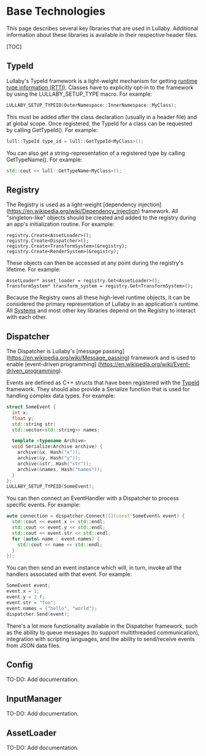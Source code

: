 # Base Technologies

This page describes several key libraries that are used in Lullaby.  Additional
information about these libraries is available in their respective header files.

[TOC]

## TypeId

Lullaby's TypeId framework is a light-weight mechanism for getting [runtime type
information (RTTI)](https://en.wikipedia.org/wiki/Run-time_type_information.md).
Classes have to explicitly opt-in to the framework by using the
LULLABY_SETUP_TYPE macro.  For example:

```c++
LULLABY_SETUP_TYPEID(OuterNamespace::InnerNamespace::MyClass);
```

This must be added after the class declaration (usually in a header file) and
at global scope.  Once registered, the TypeId for a class can be requested by
calling GetTypeId<T>().  For example:

```c++
lull::TypeId type_id = lull::GetTypeId<MyClass>();
```

You can also get a string-representation of a registered type by calling
GetTypeName<T>().  For example:

```c++
std::cout << lull::GetTypeName<MyClass>();
```

## Registry

The Registry is used as a light-weight [dependency injection]
(https://en.wikipedia.org/wiki/Dependency_injection) framework.  All
"singleton-like" objects should be created and added to the registry during an
app's initialization routine.  For example:

```
registry.Create<AssetLoader>();
registry.Create<Dispatcher>();
registry.Create<TransformSystem>(&registry);
registry.Create<RenderSystem>(&registry);
```

These objects can then be accessed at any point during the registry's lifetime.
For example:

```
AssetLoader* asset_loader = registry.Get<AssetLoader>();
TransformSystem* transform_system = registry.Get<TransformSystem>();
```

Because the Registry owns all these high-level runtime objects, it can be
considered the primary representation of Lullaby in an application's runtime.
All [Systems](./ecs.md#system) and most other key libraries depend on the Registry
to interact with each other.


## Dispatcher

The Dispatcher is Lullaby's [message passing]
(https://en.wikipedia.org/wiki/Message_passing) framework and is used to enable
[event-driven programming]
(https://en.wikipedia.org/wiki/Event-driven_programming).

Events are defined as C++ structs that have been registered with the
[TypeId](#typeid) framework.  They should also provide a Serialize function that
is used for handling complex data types.  For example:

```c++
struct SomeEvent {
  int x;
  float y;
  std::string str;
  std::vector<std::string>> names;

  template <typename Archive>
  void Serialize(Archive archive) {
    archive(&x, Hash("x"));
    archive(&y, Hash("y"));
    archive(&str, Hash("str"));
    archive(&names, Hash("names"));
  }
};
LULLABY_SETUP_TYPEID(SomeEvent);
```

You can then connect an EventHandler with a Dispatcher to process specific
events. For example:

```c++
auto connection = dispatcher.Connect([](const SomeEvent& event) {
  std::cout << event.x << std::endl;
  std::cout << event.y << std::endl;
  std::cout << event.str << std::endl;
  for (auto& name : event.names) {
    std::cout << name << std::endl;
  }
});
```

You can then send an event instance which will, in turn, invoke all the handlers
associated with that event.  For example:

```c++
SomeEvent event;
event.x = 1;
event.y = 2.f;
event.str = "foo";
event.names = {"hello", "world"};
dispatcher.Send(event);
```

There's a lot more functionality available in the Dispatcher framework, such
as the ability to queue messages (to support multithreaded communication),
integration with scripting languages, and the ability to send/receive events
from JSON data files.


## Config

TO-DO: Add documentation.


## InputManager

TO-DO: Add documentation.


## AssetLoader

TO-DO: Add documentation.
